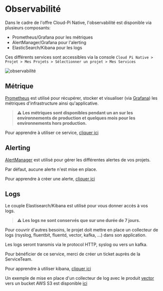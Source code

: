 

# Observabilité

Dans le cadre de l'offre Cloud-Pi Native, l'observabilité est disponible via plusieurs composants:
- Prometheus/Grafana pour les métriques
- AlertManager/Grafana pour l'alerting
- ElasticSearch/Kibana pour les logs

Ces différents services sont accessibles via la console `Cloud Pi Native > Projet > Mes Projets > Sélectionner un projet > Mes Services`

![observabilité](/img/agreement/acces_services_observabilité.png)

## Métrique
[Prometheus](https://grafana.com/products/cloud/metrics/) est utilisé pour récupérer, stocker et visualiser (via [Grafana](https://grafana.com/grafana/)) les métriques d'infrastructure ainsi qu'applicative.

> __:warning: Les métriques sont disponibles pendant un an sur les environnements de production et quelques mois pour les environnements hors production.__

Pour apprendre à utiliser ce service, [cliquer ici](/guide/metrics)


## Alerting
[AlertManager](https://grafana.com/docs/grafana/latest/alerting/fundamentals/alertmanager/) est utilisé pour gérer les différentes alertes de vos projets.

Par défaut, aucune alerte n'est mise en place.

Pour apprendre à créer une alerte, [cliquer ici](/guide/alerting.md)

## Logs
Le couple Elastisearch/Kibana est utilisé pour vous donner accès à vos logs.

> __:warning: Les logs ne sont conservés que sur une durée de 7 jours.__

Pour couvrir d'autres besoins, le projet doit mettre en place un collecteur de logs (rsyslog, fluentbit, fluentd, vector, kafka, ...) dans son application.

Les logs seront transmis via le protocol HTTP, syslog ou vers un kafka.

Pour bénéficier de ce service, merci de créer un ticket auprès de la ServiceTeam.

Pour apprendre à utiliser kibana,  [cliquer ici](/guide/logs-kibana.md)

Un exemple de mise en place d'un collecteur de log avec le produit [vector](https://vector.dev/) vers un bucket AWS S3 est disponible [ici](/guide/archive-logs.md)